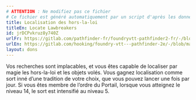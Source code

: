 ```yaml
---
# ATTENTION : Ne modifiez pas ce fichier
# Ce fichier est généré automatiquement par un script d'après les données du module Foundry VTT officiel et de sa traduction
title: Localisation des hors-la-loi
titleEn: Locate Lawbreakers
id: jrDCPvkruz8y740Z
urlFr: https://gitlab.com/pathfinder-fr/foundryvtt-pathfinder2-fr/-/blob/master/data/feats/jrDCPvkruz8y740Z.htm
urlEn: https://gitlab.com/hooking/foundry-vtt---pathfinder-2e/-/blob/master/packs/data/feats.db/locate-lawbreakers.json
layout: dons
---
```

Vos recherches sont implacables, et vous êtes capable de localiser par magie les hors-la-loi et les objets volés. Vous gagnez localisation comme sort inné d’une tradition de votre choix, que vous pouvez lancer une fois par jour. Si vous êtes membre de l’ordre du Portail, lorsque vous atteignez le niveau 14, le sort est intensifié au niveau 5.
